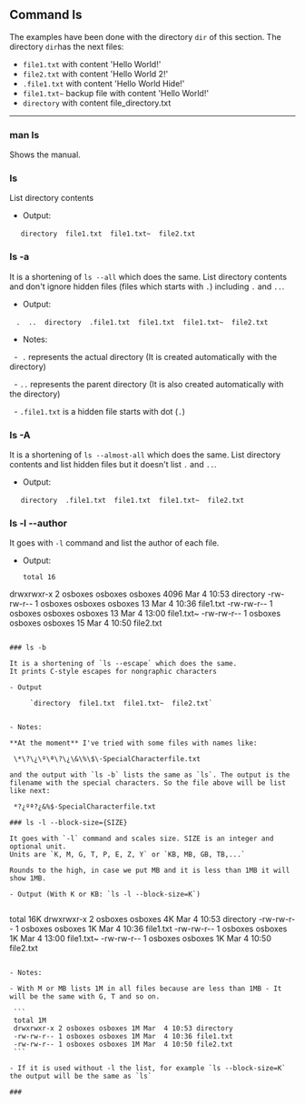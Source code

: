 ## Command ls

The examples have been done with the directory `dir` of this section.
The directory `dir`has the next files:
- `file1.txt` with content 'Hello World!'
- `file2.txt` with content 'Hello World 2!'
- `.file1.txt` with content 'Hello World Hide!'
- `file1.txt~` backup file with content 'Hello World!'
- `directory` with content file_directory.txt

----
### man ls

Shows the manual.

### ls

List directory contents

- Output:

      `directory  file1.txt  file1.txt~  file2.txt`
      
### ls -a 

It is a shortening of `ls --all` which does the same.
List directory contents and don't ignore hidden files (files which starts with `.`) including `.` and `..`.

- Output:

    `.  ..  directory  .file1.txt  file1.txt  file1.txt~  file2.txt`
  
- Notes: 

   -  `.`  represents the actual directory (It is created automatically with the directory)
  
   -  `..` represents the parent directory (It is also created automatically with the directory)
   
   - `.file1.txt` is a hidden file  starts with dot (`.`) 
   
### ls -A

It is a shortening of `ls --almost-all` which does the same.
List directory contents and list hidden files  but it doesn't list `.` and `..`.

- Output:

      `directory  .file1.txt  file1.txt  file1.txt~  file2.txt`
      
### ls -l --author

It goes with `-l` command and list the author of each file.
- Output: 

   ```
   total 16
drwxrwxr-x 2 osboxes osboxes osboxes 4096 Mar  4 10:53 directory
-rw-rw-r-- 1 osboxes osboxes osboxes   13 Mar  4 10:36 file1.txt
-rw-rw-r-- 1 osboxes osboxes osboxes   13 Mar  4 13:00 file1.txt~
-rw-rw-r-- 1 osboxes osboxes osboxes   15 Mar  4 10:50 file2.txt
   ```

### ls -b

It is a shortening of `ls --escape` which does the same.
It prints C-style escapes for nongraphic characters
 
- Output

      `directory  file1.txt  file1.txt~  file2.txt`
 
 
- Notes:
 
**At the moment** I've tried with some files with names like: 

    \*\?\¿\º\ª\?\¿\&\%\$\·SpecialCharacterfile.txt
    
and the output with `ls -b` lists the same as `ls`. The output is the filename with the special characters. So the file above will be list like next:

    *?¿ºª?¿&%$·SpecialCharacterfile.txt
  
### ls -l --block-size={SIZE}

It goes with `-l` command and scales size. SIZE is an integer and optional unit. 
Units are `K, M, G, T, P, E, Z, Y` or `KB, MB, GB, TB,...`

Rounds to the high, in case we put MB and it is less than 1MB it will show 1MB.

- Output (With K or KB: `ls -l --block-size=K`)


   ```
   total 16K
drwxrwxr-x 2 osboxes osboxes 4K Mar  4 10:53 directory
-rw-rw-r-- 1 osboxes osboxes 1K Mar  4 10:36 file1.txt
-rw-rw-r-- 1 osboxes osboxes 1K Mar  4 13:00 file1.txt~
-rw-rw-r-- 1 osboxes osboxes 1K Mar  4 10:50 file2.txt
   ```
   
- Notes:

  - With M or MB lists 1M in all files because are less than 1MB - It will be the same with G, T and so on.
  
    ```
    total 1M
    drwxrwxr-x 2 osboxes osboxes 1M Mar  4 10:53 directory
    -rw-rw-r-- 1 osboxes osboxes 1M Mar  4 10:36 file1.txt
    -rw-rw-r-- 1 osboxes osboxes 1M Mar  4 10:50 file2.txt
    ```
  
  - If it is used without -l the list, for example `ls --block-size=K` the output will be the same as `ls`
  
  ###
